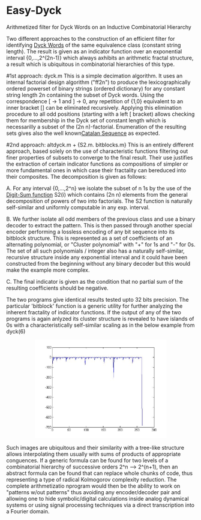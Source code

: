 # Easy-Dyck
Arithmetized filter for Dyck Words on an Inductive Combinatorial Hierarchy

Two different approaches to the construction of an efficient filter for identifying 
<a href="https://en.wikipedia.org/wiki/Dyck_language">Dyck Words</A> of the same equivalence class (constant string length).
The result is given as an indicator function over an exponential interval {0,...,2^(2n-1)} which always axhibits an arithmetic
fractal structure, a result which is ubiquitous in combinatorial hierarchies of this type.

#1st approach: dyck.m
This is a simple decimation algorithm. It uses an internal factorial design algorithm ("ff2n") to produce the lexicographically
ordered powerset of binary strings (ordered dictionary) for any constant string length 2n containing the subset of Dyck words. 
Using the correspondence [ -> 1 and ] -> 0, any repetition of {1,0} equivalent to an inner bracket [] can be eliminated recursively. Applying this elimination procedure to all odd positions (starting with a left [ bracket) allows checking them for
membership in the Dyck set of constant length which is necessarilly a subset of the (2n n)-factorial. Enumeration of the resulting sets gives also the well known<a href="http://mathworld.wolfram.com/CatalanNumber.html">Catalan Sequence</a> as expected.

#2nd approach: altdyck.m + {S2.m. bitblocks.m}
This is an entirely different approach, based solely on the use of characteristic functions filtering out finer properties of subsets to converge to the final result. Their use justifies the extraction of certain indicator functions as compositions of
simpler or more fundamental ones in which case their fractality can bereduced into their composites. The decomposition is given
as follows:

A. For any interval {0,...,2^n} we isolate the subset of n 1s by the use of the <a href="http://mathworld.wolfram.com/DigitSum.html">Digit-Sum function</a> S2(i) which contains (2n n) elements from the general decomposition of powers of two into factorials. The S2 function is naturally self-similar and uniformly computable in any exp. interval.

B. We further isolate all odd members of the previous class and use a binary decoder to extract the pattern. This is then passed through another special encoder performing a lossless encoding of any bit sequence into its bitblock structure. This is represented as a set of coefficients of an alternating polynomial, or "Cluster polynomial" with "+" for 1s and "-" for 0s. The set of all such polynomials / integer also has a naturally self-similar, recursive structure inside any exponential interval and it could have been constructed from the beginning without any binary decoder but this would make the example more complex.

C. The final indicator is given as the condition that no partial sum of the resulting coefficients should be negative.

The two programs give identical results tested upto 32 bits precision. The particular 'bitblock' function is a generic utility for further analyzing the inherent fractality of indicator functions. If the output of any of the two programs is again anlyzed its cluster structure is revealed to have islands of 0s with a characteristically self-similar scaling as in the below example from dyck(6)
<p align="center">
  <img src="https://github.com/rtheo/Easy-Dyck/blob/master/IDX3-6.jpg" width="350"/>
</p>
Such images are ubiquitous and their similarity with a tree-like structure allows interpolating them usually with sums of products of appropriate conguences. If a generic formula can be found for two levels of a combinatorial hierarchy of successive orders 2^n --> 2^(n+1), then an abstract formula can be found that can replace whole chunks of code, thus representing a type of radical Kolmogorov complexity reduction. The complete arithmetizatio nprogram would then be the ability to work on "patterns w/out patterns" thus avoiding any encoder/decoder pair and allowing one to hide symbolic/digital calculations inside analog dynamical systems or using signal processing techniques via a direct transcription into a Fourier domain.  
